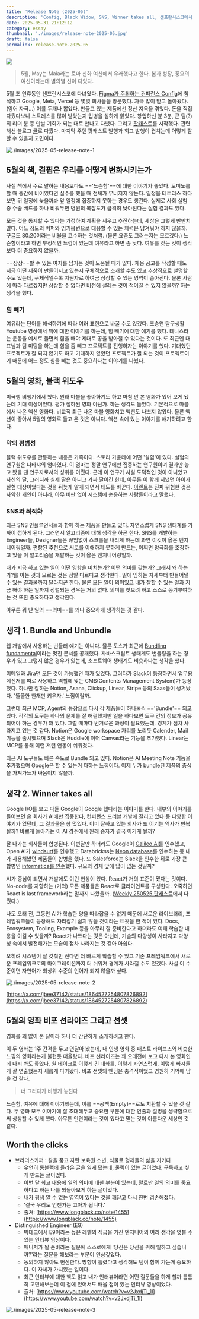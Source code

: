 ```yaml
---
title: 'Release Note (2025-05)'
description: 'Config, Black Widow, SNS, Winner takes all, 샌프란시스코에서의 자극, 팟캐스트 시작, 책·영화·글을 통해 ‘힘 빼기’와 ‘의미’에 대해 깊이 생각했다. 빠르게 번들링되는 AI 생태계 속에서, 기술과 삶 모두 공백의 중요성과 균형 있는 태도의 가치를 다시금 느꼈다.'
date: 2025-05-31 21:12:12
category: essay
thumbnail: './images/release-note-2025-05.jpg'
draft: false
permalink: release-note-2025-05
---
```


![](./images/release-note-2025-05.jpg)

> 5월, May는 Maia라는 로마 신화 여신에서 유래했다고 한다. 봄과 성장, 풍요의 여신이라는데 별의별 신이 다있다.

5월 초 연휴동안 샌프란시스코에 다녀왔다. [Figma가 주최하는 컨퍼런스 Config](https://jbee.io/articles/etc/config2025)에 참석하고 Google, Meta, Vercel 등 몇몇 회사들을 방문했다. 자극 많이 받고 돌아왔다. (영어 자극...) 이를 두개나 뽑았다. 만들고 있는 제품에선 정산 지옥을 겪었다. 돈을 직접 다뤘다보니 스트레스를 많이 받았는지 입병을 심하게 앓았다. 창업하신 분 3분, 큰 팀(?)의 리더 분 등 만날 기회가 되는 대로 만나고 다녔다. 그리고 [팟캐스트](https://substack.com/@frontendfm)를 시작했다. 관련해선 블로그 [글]()로 다뤘다. 마지막 주엔 팟캐스트 발행과 회고 발행이 겹치는데 어떻게 잘할 수 있을지 고민이다.

![./images/2025-05-release-note-1](./images/2025-05-release-note-1.jpeg)

## 5월의 책, 결핍은 우리를 어떻게 변화시키는가
사실 책에서 주로 말하는 내용보다도 =='느슨함'==에 대한 이야기가 좋았다. 도미노를 할 때 중간에 비어있다면 실수를 했을 때 전체가 무너지지 않는다. 일정을 테트리스 하다 보면 뒤 일정에 늦을까봐 앞 일정에 집중하지 못하는 경우도 생긴다. 실제로 사회 실험 중 수술 베드를 하나 비워두면 병원의 복잡도가 급격히 낮아진다는 실험 결과도 있다.

모든 것을 통제할 수 있다는 가정하여 계획을 세우고 추진하는데, 세상은 그렇게 만만치 않다. 어느 정도의 버퍼와 임기응변으로 대응할 수 있는 체력은 남겨둬야 하지 않을까. 구글도 80:20이라는 비율을 고수하는 것처럼. (물론 요즘도 그러는지는 모르겠다.) 느슨함이라고 하면 부정적인 느낌이 있는데 여유라고 하면 좀 낫다. 여유를 갖는 것이 생각보다 더 중요하지 않을까.

==상상==할 수 있는 여지를 남기는 것이 도움될 때가 많다. 채용 공고를 작성할 때도 지금 어떤 제품이 만들어지고 있는지 구체적으로 소개할 수도 있고 추상적으로 설명할 수도 있는데, 구체적일수록 지원자로 하여금 상상할 수 있는 영역이 좁아진다. 물론 사람에 따라 다르겠지만 상상할 수 없다면 비전에 설레는 것이 적어질 수 있지 않을까? 하는 생각을 했다.

### 힘 빼기
여유라는 단어를 해석하기에 따라 여러 표현으로 바꿀 수도 있겠다. 조승연 탐구생활 Youtube 영상에서 책에 대한 이야기를 하는데, 힘 빼기에 대한 얘기를 했다. 테니스라는 운동을 예시로 들면서 힘을 빼야 제대로 공을 받아칠 수 있다는 것이다. 또 최근엔 대표님과 팀 미팅을 하는데 힘을 좀 빼고 프로젝트를 진행하자는 이야기를 했다. 기대했던 프로젝트가 잘 되지 않기도 하고 기대하지 않았던 프로젝트가 잘 되는 것이 프로젝트이기 때문에 어느 정도 힘을 빼는 것도 중요하다는 이야기를 나눴다.

## 5월의 영화, 블랙 위도우
미국행 비행기에서 봤다. 원래 마블을 좋아하기도 하고 마침 안 본 영화가 있어 보게 됐는데 기대 이상이었다. 평가 절하된 영화 아닌가. 하는 생각도 들었다. 기본적으로 마블에서 나온 액션 영화다. 비교적 최근 나온 마블 영화치고 액션도 나쁘지 않았다. 물론 액션이 좋아서 5월의 영화로 들고 온 것은 아니다. 액션 속에 있는 이야기를 얘기하려고 한다.

### 악의 평범성
블랙 위도우를 관통하는 내용은 가족이다. 스토리 가운데에 어떤 '실험'이 있다. 실험의 연구원은 나타샤의 엄마였다. 이 엄마는 정말 연구에만 집중하는 연구원이며 결과만 놓고 봤을 땐 연구자로서의 성취를 이뤘다. 근데 이 연구가 사실 도덕적인 것이 아니었고 자신의 딸, 그러니까 실제 딸은 아니고 가짜 딸이긴 한데, 아무튼 이 함께 지냈던 아이가 실험 대상이었다는 것을 뒤늦게 알게 되면서 태도를 바꾼다. [아렌트](https://jbee.io/articles/philosophy/hannah-arendt)는 진짜 위험한 것은 사악한 개인이 아니라, 아무 비판 없이 시스템에 순응하는 사람들이라고 말했다.

### SNS와 최적화
최근 SNS 인플루언서들과 함께 하는 제품을 만들고 있다. 자연스럽게 SNS 생태계를 가까이 접하게 된다. 그러면서 알고리즘에 대해 생각을 하곤 한다. SNS를 개발하는 Engineer들, Designer들은 끊임없이 스크롤을 내리게 하는데 과연 이것이 옳은 엔지니어링일까. 편향된 추천으로 서로를 이해하지 못하게 만드는, 어쩌면 양극화를 조장하고 있을 이 알고리즘을 개발하는 것이 옳은 엔지니어링일까.

내가 지금 하고 있는 일이 어떤 영향을 미치는가? 어떤 의미를 갖는가? 그래서 왜 하는가?를 아는 것과 모르는 것은 정말 다르다고 생각한다. 일에 임하는 자세부터 만들어낼 수 있는 결과물까지 달라지곤 한다. 물론 모든 일이 의미있고 내가 잘할 수 있는 일과 지금 해야 하는 일까지 정렬되는 경우는 거의 없다. 의미를 찾으려 하고 스스로 동기부여하는 것 또한 중요하다고 생각한다.

아무튼 뭐 난 일의 ==의미==를 꽤나 중요하게 생각하는 것 같다.

## 생각 1. Bundle and Unbundle
웹 개발에서 사용하는 번들러 얘기는 아니다. 물론 토스가 최근에 [Bundling fundamental](https://frontend-fundamentals.com/bundling/)이라는 멋진 문서를 공개했다. 자바스크립트 생태계도 번들링을 하는 경우가 있고 그렇지 않은 경우가 있는데, 소프트웨어 생태계도 비슷하다는 생각을 했다.

이메일과 Jira면 모든 것이 가능했던 때가 있었다. 그러다가 Slack이 등장하면서 업무용 메신저를 따로 사용하고 역할에 맞는 CMS(Contents Management System)가 등장했다. 하나만 잘하는 Notion, Asana, Clickup, Linear, Stripe 등의 Saas들이 생겨났다. '똘똘한 한채만 키우자.' 느낌이랄까.

그런데 최근 MCP, Agent의 등장으로 다시 각 제품들이 하나둘씩 =='Bundle'== 되고 있다. 각각의 도구는 하나의 문제를 잘 해결했지만 일을 하다보면 도구 간의 정보가 공유되어야 하는 경우가 꽤 있다. 그럴 때마다 번거로운 과정이 필요했는데, 경계가 점차 사라지고 있는 것 같다. Notion은 Google workspace 자리를 노리듯 Calender, Mail 기능을 출시했으며 Slack은 Huddle에 이어 Canvas라는 기능을 추가했다. Linear는 MCP를 통해 이런 저런 연동이 쉬워졌다.

최근 AI 도구들도 빠른 속도로 Bundle 되고 있다. Notion은 AI Meeting Note 기능을 추가했으며 Google은 할 수 있는거 다하는 느낌이다. 이제 누가 bundle된 제품의 중심을 가져가느가 싸움이지 않을까.

## 생각 2. Winner takes all
Google I/O를 보고 다들 Google이 Google 했다라는 이야기를 한다. 내부의 이야기를 들어보면 온 회사가 AI에만 집중한다, 컨퍼런스 드리븐 개발에 갈리고 있다 등 다양한 이야기가 있던데, 그 결과물은 참 멋있다. 이미 잘하고 있는 회사가 또 이기는 역사가 반복될까? 바쁘게 돌아가는 이 AI 경주에서 원래 승자가 결국 이기게 될까?

잘 나가는 회사들이 합병된다. 이번달만 하더라도 Google이 [Galileo AI](https://www.usegalileo.ai/)를 인수했고, Open AI가 [windsurf](https://windsurf.com/editor)를 인수했고 Databrickss는 [Neon database](https://www.databricks.com/company/newsroom/press-releases/databricks-agrees-acquire-neon-help-developers-deliver-ai-systems)를 인수하는 등 내가 사용해봤던 제품들이 합병을 했다. 또 Salesforce는 Slack을 인수한 뒤로 가장 큰 합병인 [informatica를 인수](https://www.informatica.com/about-us/news/news-releases/2025/05/20250527-salesforce-signs-definitive-agreement-to-acquire-informatica.html)했다. 규모의 경제 앞에 답이 없는 것일까?

AI가 중심이 되면서 개발에도 이런 현상이 있다. React가 거의 표준이 됐다는 것이다. No-code를 지향하는 (거의) 모든 제품들은 React로 클라이언트를 구성한다. 오죽하면 React is last framework라는 말까지 나왔을까. ([Weekly 250525 팟캐스트](https://substack.com/home/post/p-164390512)에서 다뤘다.)

나도 오래 전, 그동안 AI가 학습한 양을 따라잡을 수 없기 때문에 새로운 라이브러리, 프레임워크들이 등장해도 자리잡기 쉽지 않을 것이라는 트윗을 한 적이 있다. Docs, Ecosystem, Tooling, Example 등을 아무리 잘 준비한다고 하더라도 여태 학습한 내용을 이길 수 있을까? React가 나쁘다는 것은 아닌데, 기술의 다양성이 사라지고 다양성 속에서 발전해가는 모습이 점차 사라지는 것 같아 아쉽다.

오히려 시스템이 잘 갖춰만 진다면 더 빠르게 학습할 수 있고 기존 프레임워크에서 새로운 프레임워크로의 마이그레이션까지 더 쉬워져 경계가 사라질 수도 있겠다. 사실 이 수준이면 자연어가 최상위 수준의 언어가 되지 않을까 싶다.

![./images/2025-05-release-note-2](./images/2025-05-release-note-2.png)

[https://x.com/jbee37142/status/1864527254807826892](https://x.com/jbee37142/status/1864527254807826892)

## 5월의 영화 비포 선라이즈 그리고 선셋
영화를 꽤 많이 본 달이라 하나 더 간단하게 소개하려고 한다.

이 두 영화는 1주 간격을 두고 연달아 봤는데, 내 인생 영화 중 패스트 라이브즈와 비슷한 느낌의 영화라는게 불현듯 떠올랐다. 비포 선라이즈는 꽤 오래전에 보고 다시 본 영화인데 다시 봐도 좋았다. 원 테이크로 이렇게 긴 대화를, 이렇게 자연스럽게, 이렇게 빠져들게 잘 연출했는지 새롭게 다가왔다. 비포 선셋의 엔딩은 충격적이었고 영원히 기억에 남을 것 같다.

> 너 그러다가 비행기 놓친다

느슨함, 여유에 대해 이야기했는데, 이를 ==공백(Empty)==로도 치환할 수 있을 것 같다. 두 영화 모두 이야기에 잘 초대해두고 중요한 부분에 대한 연출과 설명을 생략함으로써 상상할 수 있게 했다. 아무튼 인연이라는 것이 있다고 믿는 것이 아름다운 세상인 것 같다.

## Worth the clicks
- 브라더스키퍼 : 칼을 품고 자란 보육원 소년, 식물로 형제들의 삶을 지키다
	- 우연히 롱블랙에 올라온 글을 읽게 됐는데, 울림이 있는 글이었다. 구독하고 싶게 만드는 글이었다.
	- 이번 달 회고 내용에 일의 의미에 대한 부분이 있는데, 말로만 일의 의미를 중요하다고 하는 나를 되돌아보게 하는 글이었다.
	- 내가 평생 알 수 없는 영역이 있다는 것을 깨닫고 다시 한번 겸손해졌다.
	- '결국 우리도 언젠가는 고아가 됩니다.'
	- 출처: [https://www.longblack.co/note/1455](https://www.longblack.co/note/1455)
- Distinguished Engineer (E9)
	- 빅테크에서 E9이라는 높은 레벨의 직급을 가진 엔지니어의 여러 생각을 엿볼 수 있는 인터뷰 영상이다.
	- 매니저가 될 준비라는 질문에 스스로에게 '당신은 당신을 위해 일하고 싶습니까?'라는 질문을 해보라는 부분이 인상깊었다.
	- 동의하지 않아도 헌신한다. 방향이 틀렸다고 생각해도 팀이 함께 가는게 중요하다. 이 자체가 가치있는 일이다.
	- 최근 인터뷰에 대한 책도 읽고 내가 인터뷰어라면 어떤 질문들을 하게 할까 틈틈히 고민해보는데 이 점에 있어서도 배울 점이 있는 인터뷰 영상이었다.
	- 출처: [https://www.youtube.com/watch?v=v2JxdjTi_1I](https://www.youtube.com/watch?v=v2JxdjTi_1I)

![./images/2025-05-release-note-3](./images/2025-05-release-note-3.jpeg)
